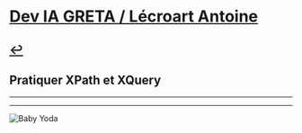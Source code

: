 # [Dev IA GRETA / Lécroart Antoine](https://github.com/Dev-IA-2024/antoine.lecroart)

[↩️](..)
---

## Pratiquer XPath et XQuery

---
---
![Baby Yoda](https://images3.alphacoders.com/110/1108129.jpg)
